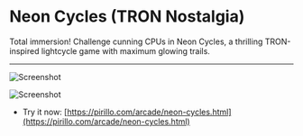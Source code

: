 
# Neon Cycles (TRON Nostalgia)

Total immersion! Challenge cunning CPUs in Neon Cycles, a thrilling TRON-inspired lightcycle game with maximum glowing trails.

---

![Screenshot](https://github.com/ChrisPirillo/neon-cycles/blob/main/assets/screenshot.png?raw=true)

![Screenshot](https://raw.githubusercontent.com/ChrisPirillo/neon-cycles/main/assets/screenshot.png)

* Try it now: [https://pirillo.com/arcade/neon-cycles.html](https://pirillo.com/arcade/neon-cycles.html)
